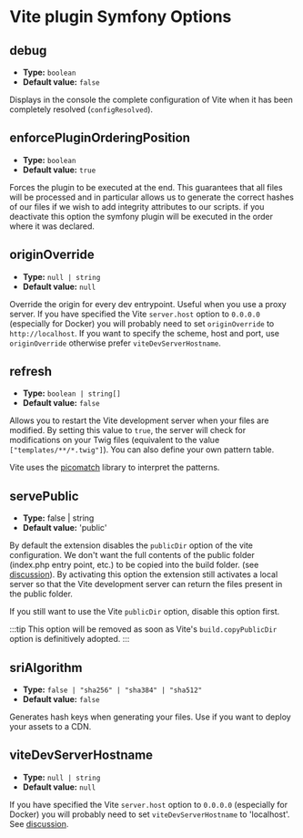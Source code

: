 # Vite plugin Symfony Options

## debug

- **Type:** `boolean`
- **Default value:** `false`

Displays in the console the complete configuration of Vite when it has been completely resolved (`configResolved`).


## enforcePluginOrderingPosition

- **Type:** `boolean`
- **Default value:** `true`

Forces the plugin to be executed at the end. This guarantees that all files will be processed and in particular allows us to generate the correct hashes of our files if we wish to add integrity attributes to our scripts. if you deactivate this option the symfony plugin will be executed in the order where it was declared.


## originOverride

- **Type:** `null | string`
- **Default value:** `null`

Override the origin for every dev entrypoint. Useful when you use a proxy server. If you have specified the Vite `server.host` option to `0.0.0.0` (especially for Docker) you will probably need to set `originOverride` to `http://localhost`. If you want to specify the scheme, host and port, use `originOverride` otherwise prefer `viteDevServerHostname`.

## refresh

- **Type:** `boolean | string[]`
- **Default value:** `false`

Allows you to restart the Vite development server when your files are modified. By setting this value to `true`, the server will check for modifications on your Twig files (equivalent to the value `["templates/**/*.twig"]`). You can also define your own pattern table.

Vite uses the [picomatch](https://github.com/micromatch/picomatch) library to interpret the patterns.

## servePublic

- **Type:** false | string
- **Default value:** 'public'

By default the extension disables the `publicDir` option of the vite configuration. We don't want the full contents of the public folder (index.php entry point, etc.) to be copied into the build folder. (see [discussion](https://github.com/lhapaipai/vite-bundle/issues/17)). By activating this option the extension still activates a local server so that the Vite development server can return the files present in the public folder.

If you still want to use the Vite `publicDir` option, disable this option first.

:::tip
This option will be removed as soon as Vite's `build.copyPublicDir` option is definitively adopted.
:::


## sriAlgorithm

- **Type:** `false | "sha256" | "sha384" | "sha512"`
- **Default value:** `false`

Generates hash keys when generating your files. Use if you want to deploy your assets to a CDN.


## viteDevServerHostname

- **Type:** `null | string`
- **Default value:** `null`

If you have specified the Vite `server.host` option to `0.0.0.0` (especially for Docker) you will probably need to set `viteDevServerHostname` to 'localhost'. See [discussion](https://github.com/lhapaipai/vite-bundle/issues/26).
